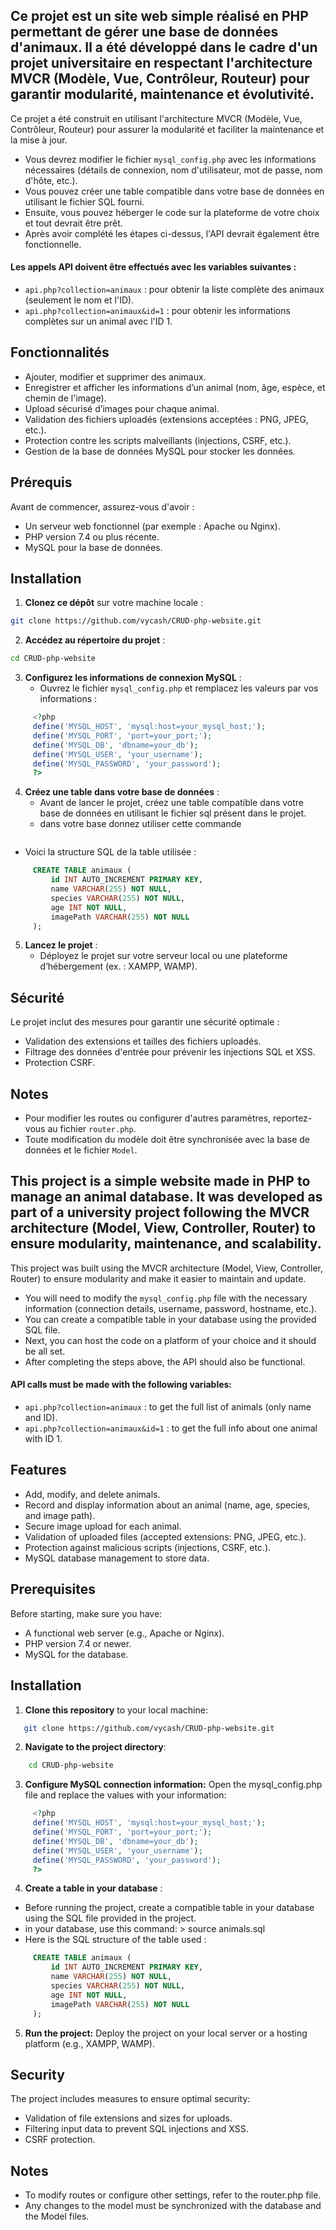 ## Ce projet est un site web simple réalisé en PHP permettant de gérer une base de données d'animaux. Il a été développé dans le cadre d'un projet universitaire en respectant l'architecture **MVCR** (Modèle, Vue, Contrôleur, Routeur) pour garantir modularité, maintenance et évolutivité.

Ce projet a été construit en utilisant l'architecture MVCR (Modèle, Vue, Contrôleur, Routeur) pour assurer la modularité et faciliter la maintenance et la mise à jour.
- Vous devrez modifier le fichier `mysql_config.php` avec les informations nécessaires (détails de connexion, nom d'utilisateur, mot de passe, nom d'hôte, etc.).
- Vous pouvez créer une table compatible dans votre base de données en utilisant le fichier SQL fourni.
- Ensuite, vous pouvez héberger le code sur la plateforme de votre choix et tout devrait être prêt.
- Après avoir complété les étapes ci-dessus, l'API devrait également être fonctionnelle.

#### Les appels API doivent être effectués avec les variables suivantes :
- `api.php?collection=animaux` : pour obtenir la liste complète des animaux (seulement le nom et l'ID).
- `api.php?collection=animaux&id=1` : pour obtenir les informations complètes sur un animal avec l'ID 1.

## Fonctionnalités
- Ajouter, modifier et supprimer des animaux.
- Enregistrer et afficher les informations d’un animal (nom, âge, espèce, et chemin de l'image).
- Upload sécurisé d’images pour chaque animal.
- Validation des fichiers uploadés (extensions acceptées : PNG, JPEG, etc.).
- Protection contre les scripts malveillants (injections, CSRF, etc.).
- Gestion de la base de données MySQL pour stocker les données.

## Prérequis
Avant de commencer, assurez-vous d'avoir :
- Un serveur web fonctionnel (par exemple : Apache ou Nginx).
- PHP version 7.4 ou plus récente.
- MySQL pour la base de données.

## Installation
1. **Clonez ce dépôt** sur votre machine locale :
```bash
git clone https://github.com/vycash/CRUD-php-website.git
```

2. **Accédez au répertoire du projet** :
```bash
cd CRUD-php-website
```

3. **Configurez les informations de connexion MySQL** :
   - Ouvrez le fichier `mysql_config.php` et remplacez les valeurs par vos informations :
```php
     <?php
     define('MYSQL_HOST', 'mysql:host=your_mysql_host;'); 
     define('MYSQL_PORT', 'port=your_port;'); 
     define('MYSQL_DB', 'dbname=your_db'); 
     define('MYSQL_USER', 'your_username');  
     define('MYSQL_PASSWORD', 'your_password'); 
     ?>
```

4. **Créez une table dans votre base de données** :
   - Avant de lancer le projet, créez une table compatible dans votre base de données en utilisant le fichier sql présent dans le projet.
   - dans votre base donnez utiliser cette commande 
``` > source animals.sql 
```
   - Voici la structure SQL de la table utilisée :
```sql
     CREATE TABLE animaux (
         id INT AUTO_INCREMENT PRIMARY KEY,
         name VARCHAR(255) NOT NULL,
         species VARCHAR(255) NOT NULL,
         age INT NOT NULL,
         imagePath VARCHAR(255) NOT NULL
     );
```

5. **Lancez le projet** :
   - Déployez le projet sur votre serveur local ou une plateforme d’hébergement (ex. : XAMPP, WAMP).

## Sécurité
Le projet inclut des mesures pour garantir une sécurité optimale :
- Validation des extensions et tailles des fichiers uploadés.
- Filtrage des données d'entrée pour prévenir les injections SQL et XSS.
- Protection CSRF.

## Notes
- Pour modifier les routes ou configurer d'autres paramètres, reportez-vous au fichier `router.php`.
- Toute modification du modèle doit être synchronisée avec la base de données et le fichier `Model`.



## This project is a simple website made in PHP to manage an animal database. It was developed as part of a university project following the **MVCR** architecture (Model, View, Controller, Router) to ensure modularity, maintenance, and scalability.
This project was built using the MVCR architecture (Model, View, Controller, Router) to ensure modularity and make it easier to maintain and update.
- You will need to modify the `mysql_config.php` file with the necessary information (connection details, username, password, hostname, etc.).
- You can create a compatible table in your database using the provided SQL file.
- Next, you can host the code on a platform of your choice and it should be all set.
- After completing the steps above, the API should also be functional.

#### API calls must be made with the following variables:
- `api.php?collection=animaux` : to get the full list of animals (only name and ID).
- `api.php?collection=animaux&id=1` : to get the full info about one animal with ID 1.

## Features
- Add, modify, and delete animals.
- Record and display information about an animal (name, age, species, and image path).
- Secure image upload for each animal.
- Validation of uploaded files (accepted extensions: PNG, JPEG, etc.).
- Protection against malicious scripts (injections, CSRF, etc.).
- MySQL database management to store data.

## Prerequisites
Before starting, make sure you have:
- A functional web server (e.g., Apache or Nginx).
- PHP version 7.4 or newer.
- MySQL for the database.

## Installation
1. **Clone this repository** to your local machine:
```bash
   git clone https://github.com/vycash/CRUD-php-website.git
```
2. **Navigate to the project directory**:
```bash
	cd CRUD-php-website
```
3. **Configure MySQL connection information:**
	Open the mysql_config.php file and replace the values with your information:
```php
     <?php
     define('MYSQL_HOST', 'mysql:host=your_mysql_host;'); 
     define('MYSQL_PORT', 'port=your_port;'); 
     define('MYSQL_DB', 'dbname=your_db'); 
     define('MYSQL_USER', 'your_username');  
     define('MYSQL_PASSWORD', 'your_password'); 
     ?>
```
4. **Create a table in your database** :
- Before running the project, create a compatible table in your database using the SQL file provided in the project.
- in your database, use this command: > source animals.sql
- Here is the SQL structure of the table used :
```sql
     CREATE TABLE animaux (
         id INT AUTO_INCREMENT PRIMARY KEY,
         name VARCHAR(255) NOT NULL,
         species VARCHAR(255) NOT NULL,
         age INT NOT NULL,
         imagePath VARCHAR(255) NOT NULL
     );
```

5. **Run the project:**
  Deploy the project on your local server or a hosting platform (e.g., XAMPP, WAMP).
  
## Security
The project includes measures to ensure optimal security:

- Validation of file extensions and sizes for uploads.
- Filtering input data to prevent SQL injections and XSS.
- CSRF protection.

## Notes

- To modify routes or configure other settings, refer to the router.php file.
- Any changes to the model must be synchronized with the database and the Model files.



